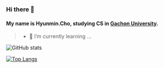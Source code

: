 ### Hi there 👋

#### My name is Hyunmin.Cho, studying CS in [Gachon University][schoollink].

[schoollink]: https://gachon.ac.kr "visit school"

> - 🌱 I’m currently learning ...




![GitHub stats](https://github-readme-stats.vercel.app/api?username=Hyunmin-jasper-Cho&show_icons=true&theme=react)

[![Top Langs](https://github-readme-stats.vercel.app/api/top-langs/?username=Hyunmin-jasper-Cho&layout=compact&theme=react)](https://github.com/anuraghazra/github-readme-stats)


<!--
**Hyunmin-jasper-Cho/Hyunmin-jasper-Cho** is a ✨ _special_ ✨ repository because its `README.md` (this file) appears on your GitHub profile.

Here are some ideas to get you started:

- 🔭 I’m currently working on ...
- 🌱 I’m currently learning ...
- 👯 I’m looking to collaborate on ...
- 🤔 I’m looking for help with ...
- 💬 Ask me about ...
- 📫 How to reach me: ...
- 😄 Pronouns: ...
- ⚡ Fun fact: ...
-->
